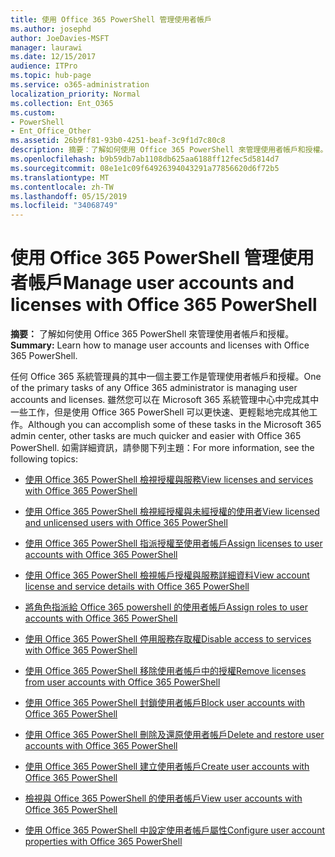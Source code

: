 ```yaml
---
title: 使用 Office 365 PowerShell 管理使用者帳戶
ms.author: josephd
author: JoeDavies-MSFT
manager: laurawi
ms.date: 12/15/2017
audience: ITPro
ms.topic: hub-page
ms.service: o365-administration
localization_priority: Normal
ms.collection: Ent_O365
ms.custom:
- PowerShell
- Ent_Office_Other
ms.assetid: 26b9ff81-93b0-4251-beaf-3c9f1d7c80c8
description: 摘要：了解如何使用 Office 365 PowerShell 來管理使用者帳戶和授權。
ms.openlocfilehash: b9b59db7ab1108db625aa6188ff12fec5d5814d7
ms.sourcegitcommit: 08e1e1c09f64926394043291a77856620d6f72b5
ms.translationtype: MT
ms.contentlocale: zh-TW
ms.lasthandoff: 05/15/2019
ms.locfileid: "34068749"
---
```

# <a name="manage-user-accounts-and-licenses-with-office-365-powershell"></a><span data-ttu-id="d25e3-103">使用 Office 365 PowerShell 管理使用者帳戶</span><span class="sxs-lookup"><span data-stu-id="d25e3-103">Manage user accounts and licenses with Office 365 PowerShell</span></span>

 <span data-ttu-id="d25e3-104">**摘要：** 了解如何使用 Office 365 PowerShell 來管理使用者帳戶和授權。</span><span class="sxs-lookup"><span data-stu-id="d25e3-104">**Summary:** Learn how to manage user accounts and licenses with Office 365 PowerShell.</span></span>
  
<span data-ttu-id="d25e3-105">任何 Office 365 系統管理員的其中一個主要工作是管理使用者帳戶和授權。</span><span class="sxs-lookup"><span data-stu-id="d25e3-105">One of the primary tasks of any Office 365 administrator is managing user accounts and licenses.</span></span> <span data-ttu-id="d25e3-106">雖然您可以在 Microsoft 365 系統管理中心中完成其中一些工作，但是使用 Office 365 PowerShell 可以更快速、更輕鬆地完成其他工作。</span><span class="sxs-lookup"><span data-stu-id="d25e3-106">Although you can accomplish some of these tasks in the Microsoft 365 admin center, other tasks are much quicker and easier with Office 365 PowerShell.</span></span> <span data-ttu-id="d25e3-107">如需詳細資訊，請參閱下列主題：</span><span class="sxs-lookup"><span data-stu-id="d25e3-107">For more information, see the following topics:</span></span>
  
- [<span data-ttu-id="d25e3-108">使用 Office 365 PowerShell 檢視授權與服務</span><span class="sxs-lookup"><span data-stu-id="d25e3-108">View licenses and services with Office 365 PowerShell</span></span>](view-licenses-and-services-with-office-365-powershell.md)
    
- [<span data-ttu-id="d25e3-109">使用 Office 365 PowerShell 檢視經授權與未經授權的使用者</span><span class="sxs-lookup"><span data-stu-id="d25e3-109">View licensed and unlicensed users with Office 365 PowerShell</span></span>](view-licensed-and-unlicensed-users-with-office-365-powershell.md)
    
- [<span data-ttu-id="d25e3-110">使用 Office 365 PowerShell 指派授權至使用者帳戶</span><span class="sxs-lookup"><span data-stu-id="d25e3-110">Assign licenses to user accounts with Office 365 PowerShell</span></span>](assign-licenses-to-user-accounts-with-office-365-powershell.md)
    
- [<span data-ttu-id="d25e3-111">使用 Office 365 PowerShell 檢視帳戶授權與服務詳細資料</span><span class="sxs-lookup"><span data-stu-id="d25e3-111">View account license and service details with Office 365 PowerShell</span></span>](view-account-license-and-service-details-with-office-365-powershell.md)
    
- [<span data-ttu-id="d25e3-112">將角色指派給 Office 365 powershell 的使用者帳戶</span><span class="sxs-lookup"><span data-stu-id="d25e3-112">Assign roles to user accounts with Office 365 PowerShell</span></span>](assign-roles-to-user-accounts-with-office-365-powershell.md)
    
- [<span data-ttu-id="d25e3-113">使用 Office 365 PowerShell 停用服務存取權</span><span class="sxs-lookup"><span data-stu-id="d25e3-113">Disable access to services with Office 365 PowerShell</span></span>](disable-access-to-services-with-office-365-powershell.md)
    
- [<span data-ttu-id="d25e3-114">使用 Office 365 PowerShell 移除使用者帳戶中的授權</span><span class="sxs-lookup"><span data-stu-id="d25e3-114">Remove licenses from user accounts with Office 365 PowerShell</span></span>](remove-licenses-from-user-accounts-with-office-365-powershell.md)
    
- [<span data-ttu-id="d25e3-115">使用 Office 365 PowerShell 封鎖使用者帳戶</span><span class="sxs-lookup"><span data-stu-id="d25e3-115">Block user accounts with Office 365 PowerShell</span></span>](block-user-accounts-with-office-365-powershell.md)
    
- [<span data-ttu-id="d25e3-116">使用 Office 365 PowerShell 刪除及還原使用者帳戶</span><span class="sxs-lookup"><span data-stu-id="d25e3-116">Delete and restore user accounts with Office 365 PowerShell</span></span>](delete-and-restore-user-accounts-with-office-365-powershell.md)
    
- [<span data-ttu-id="d25e3-117">使用 Office 365 PowerShell 建立使用者帳戶</span><span class="sxs-lookup"><span data-stu-id="d25e3-117">Create user accounts with Office 365 PowerShell</span></span>](create-user-accounts-with-office-365-powershell.md)
    
- [<span data-ttu-id="d25e3-118">檢視與 Office 365 PowerShell 的使用者帳戶</span><span class="sxs-lookup"><span data-stu-id="d25e3-118">View user accounts with Office 365 PowerShell</span></span>](view-user-accounts-with-office-365-powershell.md)
    
- [<span data-ttu-id="d25e3-119">使用 Office 365 PowerShell 中設定使用者帳戶屬性</span><span class="sxs-lookup"><span data-stu-id="d25e3-119">Configure user account properties with Office 365 PowerShell</span></span>](configure-user-account-properties-with-office-365-powershell.md)
    

